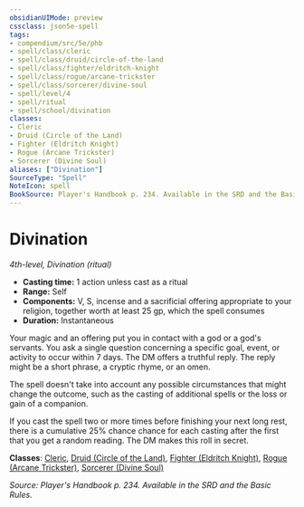 ```yaml
---
obsidianUIMode: preview
cssclass: json5e-spell
tags:
- compendium/src/5e/phb
- spell/class/cleric
- spell/class/druid/circle-of-the-land
- spell/class/fighter/eldritch-knight
- spell/class/rogue/arcane-trickster
- spell/class/sorcerer/divine-soul
- spell/level/4
- spell/ritual
- spell/school/divination
classes:
- Cleric
- Druid (Circle of the Land)
- Fighter (Eldritch Knight)
- Rogue (Arcane Trickster)
- Sorcerer (Divine Soul)
aliases: ["Divination"]
SourceType: "Spell"
NoteIcon: spell
BookSource: Player's Handbook p. 234. Available in the SRD and the Basic Rules.
---
```

# Divination
*4th-level, Divination (ritual)*  

- **Casting time:** 1 action unless cast as a ritual
- **Range:** Self
- **Components:** V, S, incense and a sacrificial offering appropriate to your religion, together worth at least 25 gp, which the spell consumes
- **Duration:** Instantaneous

Your magic and an offering put you in contact with a god or a god's servants. You ask a single question concerning a specific goal, event, or activity to occur within 7 days. The DM offers a truthful reply. The reply might be a short phrase, a cryptic rhyme, or an omen.

The spell doesn't take into account any possible circumstances that might change the outcome, such as the casting of additional spells or the loss or gain of a companion.

If you cast the spell two or more times before finishing your next long rest, there is a cumulative 25% chance chance for each casting after the first that you get a random reading. The DM makes this roll in secret.

**Classes**: [Cleric](/2-Mechanics/CLI/classes/cleric.md), [Druid (Circle of the Land)](/2-Mechanics/CLI/classes/druid-circle-of-the-land.md), [Fighter (Eldritch Knight)](/2-Mechanics/CLI/classes/fighter-eldritch-knight.md), [Rogue (Arcane Trickster)](/2-Mechanics/CLI/classes/rogue-arcane-trickster.md), [Sorcerer (Divine Soul)](/2-Mechanics/CLI/classes/sorcerer-divine-soul-xge.md)

*Source: Player's Handbook p. 234. Available in the SRD and the Basic Rules.*
